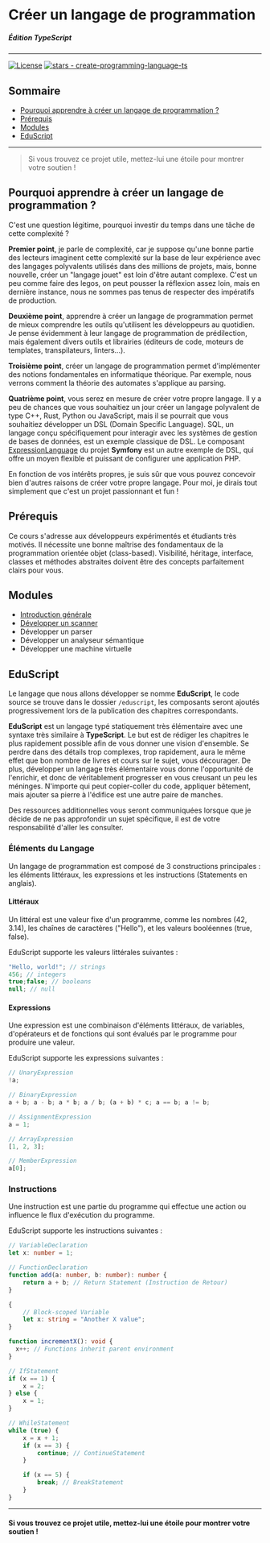 # Créer un langage de programmation
##### Édition TypeScript
---
<a href="https://github.com/jean-michelet/create-programming-language-ts/blob/main/LICENSE"><img src="https://img.shields.io/badge/License-MIT-blue" alt="License"></a> <a href="https://github.com/jean-michelet/create-programming-language-ts"><img src="https://img.shields.io/github/stars/jean-michelet/create-programming-language-ts?style=social" alt="stars - create-programming-language-ts"></a>

## Sommaire
- [Pourquoi apprendre à créer un langage de programmation ?](#pourquoi-apprendre-à-créer-un-langage-de-programmation-)
- [Prérequis](#prérequis)
- [Modules](#modules)
- [EduScript](#eduscript)

---

> Si vous trouvez ce projet utile, mettez-lui une étoile pour montrer votre soutien !

## Pourquoi apprendre à créer un langage de programmation ?
C'est une question légitime, pourquoi investir du temps dans une tâche de cette complexité ? 

**Premier point**, je parle de complexité, car je suppose qu'une bonne partie des lecteurs imaginent cette complexité sur la base de leur expérience avec des langages polyvalents utilisés dans des millions de projets, mais, bonne nouvelle, créer un "langage jouet" est loin d'être autant complexe. C'est un peu comme faire des legos, on peut pousser la réflexion assez loin, mais en dernière instance, nous ne sommes pas tenus de respecter des impératifs de production.

**Deuxième point**, apprendre à créer un langage de programmation permet de mieux comprendre les outils qu'utilisent les développeurs au quotidien. Je pense évidemment à leur langage de programmation de prédilection, mais également divers outils et librairies (éditeurs de code, moteurs de templates, transpilateurs, linters...).

**Troisième point**, créer un langage de programmation permet d'implémenter des notions fondamentales en informatique théorique. Par exemple, nous verrons comment la théorie des automates s'applique au parsing.

**Quatrième point**, vous serez en mesure de créer votre propre langage. Il y a peu de chances que vous souhaitiez un jour créer un langage polyvalent de type C++, Rust, Python ou JavaScript, mais il se pourrait que vous souhaitiez développer un DSL (Domain Specific Language). SQL, un langage conçu spécifiquement pour interagir avec les systèmes de gestion de bases de données, est un exemple classique de DSL. Le composant [ExpressionLanguage](https://symfony.com/doc/current/components/expression_language.html) du projet **Symfony** est un autre exemple de DSL, qui offre un moyen flexible et puissant de configurer une application PHP.

En fonction de vos intérêts propres, je suis sûr que vous pouvez concevoir bien d'autres raisons de créer votre propre langage. Pour moi, je dirais tout simplement que c'est un projet passionnant et fun !

## Prérequis 
Ce cours s'adresse aux développeurs expérimentés et étudiants très motivés. Il nécessite une bonne maîtrise des fondamentaux de la programmation orientée objet (class-based).
Visibilité, héritage, interface, classes et méthodes abstraites doivent être des concepts parfaitement clairs pour vous.

## Modules
- [Introduction générale](https://github.com/jean-michelet/create-programming-language-ts/blob/main/fr/0/introduction.md)
- [Développer un scanner](https://github.com/jean-michelet/create-programming-language-ts/blob/main/fr/1/lexical-analysis-theory.md)
- Développer un parser
- Développer un analyseur sémantique
- Développer une machine virtuelle

## EduScript
Le langage que nous allons développer se nomme **EduScript**, le code source se trouve dans le dossier `/eduscript`, les composants seront ajoutés progressivement lors de la publication des chapitres correspondants.

**EduScript** est un langage typé statiquement très élémentaire avec une syntaxe très similaire à **TypeScript**. Le but est de rédiger les chapitres le plus rapidement possible afin de vous donner une vision d'ensemble. Se perdre dans des détails trop complexes, trop rapidement, aura le même effet que bon nombre de livres et cours sur le sujet, vous décourager. De plus, développer un langage très élémentaire vous donne l'opportunité de l'enrichir, et donc de véritablement progresser en vous creusant un peu les méninges. N'importe qui peut copier-coller du code, appliquer bêtement, mais ajouter sa pierre à l'édifice est une autre paire de manches.

Des ressources additionnelles vous seront communiquées lorsque que je décide de ne pas approfondir un sujet spécifique, il est de votre responsabilité d'aller les consulter.

### Éléments du Langage
Un langage de programmation est composé de 3 constructions principales : les éléments littéraux, les expressions et les instructions (Statements en anglais).

#### Littéraux
Un littéral est une valeur fixe d'un programme, comme les nombres (42, 3.14), les chaînes de caractères ("Hello"), et les valeurs booléennes (true, false).

EduScript supporte les valeurs littérales suivantes :
```ts
"Hello, world!"; // strings
456; // integers
true;false; // booleans
null; // null
```

#### Expressions
Une expression est une combinaison d'éléments littéraux, de variables, d'opérateurs et de fonctions qui sont évalués par le programme pour produire une valeur.

EduScript supporte les expressions suivantes :
```ts
// UnaryExpression
!a;

// BinaryExpression
a + b; a - b; a * b; a / b; (a + b) * c; a == b; a != b;

// AssignmentExpression
a = 1;

// ArrayExpression
[1, 2, 3];

// MemberExpression
a[0];
```

### Instructions
Une instruction est une partie du programme qui effectue une action ou influence le flux d'exécution du programme.

EduScript supporte les instructions suivantes :
```ts
// VariableDeclaration
let x: number = 1;

// FunctionDeclaration
function add(a: number, b: number): number {
    return a + b; // Return Statement (Instruction de Retour)
}

{
    // Block-scoped Variable
    let x: string = "Another X value";
}

function incrementX(): void {
  x++; // Functions inherit parent environment
}

// IfStatement
if (x == 1) {
    x = 2;
} else {
    x = 1;
}

// WhileStatement
while (true) {
    x = x + 1;
    if (x == 3) {
        continue; // ContinueStatement
    }

    if (x == 5) {
        break; // BreakStatement
    }
}
```

---

#### Si vous trouvez ce projet utile, mettez-lui une étoile pour montrer votre soutien !
